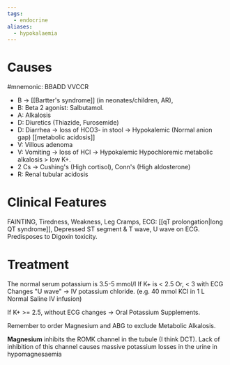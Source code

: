 ```yaml
---
tags:
  - endocrine
aliases:
  - hypokalaemia
---
```

# Causes
#mnemonic: BBADD VVCCR
- B -> [[Bartter's syndrome]] (in neonates/children, AR),
- B: Beta 2 agonist: Salbutamol.
- A: Alkalosis
- D: Diuretics (Thiazide, Furosemide)
- D: Diarrhea -> loss of HCO3- in stool -> Hypokalemic (Normal anion gap) [[metabolic acidosis]]
- V: Villous adenoma
- V: Vomiting -> loss of HCl -> Hypokalemic Hypochloremic metabolic alkalosis > low K+.
- 2 Cs -> Cushing's (High cortisol), Conn's (High aldosterone)
- R: Renal tubular acidosis

# Clinical Features
FAINTING, Tiredness, Weakness, Leg Cramps,
ECG: [[qT prolongation|long QT syndrome]], Depressed ST segment & T wave, U wave on ECG.
Predisposes to Digoxin toxicity.

# Treatment
The normal serum potassium is 3.5-5 mmol/I
If K+ is < 2.5 Or, < 3 with ECG Changes "U wave"
	-> IV potassium chloride. (e.g. 40 mmol KCI in 1 L Normal Saline IV infusion)

If K+ >= 2.5, without ECG changes
	-> Oral Potassium Supplements.

Remember to order Magnesium and ABG to exclude Metabolic Alkalosis.

**Magnesium** inhibits the ROMK channel in the tubule (I think DCT). Lack of inhibition of this channel causes massive potassium losses in the urine in hypomagnesaemia